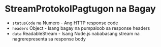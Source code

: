 # StreamProtokolPagtugon na Bagay

* `statusCode` na Numero - Ang HTTP response code
* `headers` Object - Isang bagay na pumpaloob sa response headers
* `data` ReadableStream - Isang Node.js nababasang stream na nagrerepresenta sa response body